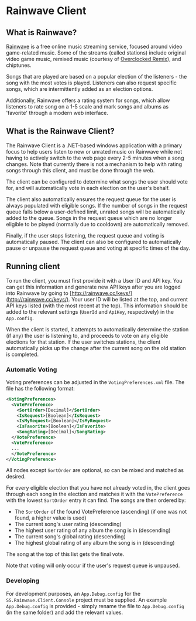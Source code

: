 # Rainwave Client

## What is Rainwave?
[Rainwave](http://www.rainwave.cc) is a free online music streaming service, focused around video game-related music. Some of the streams (called stations) include original video game music, remixed music (courtesy of [Overclocked Remix](http://www.ocremix.org)), and chiptunes.

Songs that are played are based on a popular election of the listeners - the song with the most votes is played. Listeners can also request specific songs, which are intermittently added as an election options.

Additionally, Rainwave offers a rating system for songs, which allow listeners to rate song on a 1-5 scale and mark songs and albums as 'favorite' through a modern web interface.

## What is the Rainwave Client?
The Rainwave Client is a .NET-based windows application with a primary focus to help users listen to new or unrated music on Rainwave while not having to actively switch to the web page every 2-5 minutes when a song changes. Note that currently there is not a mechanism to help with rating songs through this client, and must be done through the web.

The client can be configured to determine what songs the user should vote for, and will automatically vote in each election on the user's behalf. 

The client also automatically ensures the request queue for the user is always populated with eligible songs. If the number of songs in the request queue falls below a user-defined limit, unrated songs will be automatically added to the queue. Songs in the request queue which are no longer eligible to be played (normally due to cooldown) are automatically removed. 

Finally, if the user stops listening, the request queue and voting is automatically paused. The client can also be configured to automatically pause or unpause the request queue and voting at specific times of the day.


## Running client
To run the client, you must first provide it with a User ID and API key. You can get this information and generate new API keys after you are logged into Rainwave by going to [http://rainwave.cc/keys/](http://rainwave.cc/keys/). Your user ID will be listed at the top, and current API keys listed (with the most recent at the top). This information should be added to the relevant settings (`UserId` and `ApiKey`, respectively) in the `App.config`.

When the client is started, it attempts to automatically determine the station (if any) the user is listening to, and proceeds to vote on any eligible elections for that station. If the user switches stations, the client automatically picks up the change after the current song on the old station is completed.


### Automatic Voting
Voting preferences can be adjusted in the `VotingPreferences.xml` file. The file has the following format:

```xml
<VotingPreferences>
  <VotePreference>
    <SortOrder>[Decimal]</SortOrder>
    <IsRequest>[Boolean]</IsRequest>
    <IsMyRequest>[Boolean]</IsMyRequest>
    <IsFavorite>[Boolean]</IsFavorite>
    <SongRating>[Decimal]</SongRating>
  </VotePreference>
  <VotePreference>
  ...
  </VotePreference>
</VotingPreference>
```

All nodes except `SortOrder` are optional, so can be mixed and matched as desired.

For every eligible election that you have not already voted in, the client goes through each song in the election and matches it with the `VotePreference` with the lowest `SortOrder` entry it can find. The songs are then ordered by:
- The `SortOrder` of the found VotePreference (ascending) (if one was not found, a higher value is used)
- The current song's user rating (descending) 
- The highest user rating of any album the song is in (descending)
- The current song's global rating (descending)
- The highest global rating of any album the song is in (descending)

The song at the top of this list gets the final vote.

Note that voting will only occur if the user's request queue is unpaused.

### Developing
For development purposes, an `App.Debug.config` for the `SS.Rainwave.Client.Console` project must be supplied. An example `App.Debug.config` is provided - simply rename the file to `App.Debug.config` (in the same folder) and add the relevant values. 
